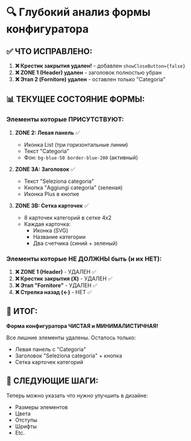 # 🔍 Глубокий анализ формы конфигуратора

## ✅ ЧТО ИСПРАВЛЕНО:
1. **❌ Крестик закрытия удален!** - добавлен `showCloseButton={false}`
2. **❌ ZONE 1 (Header) удален** - заголовок полностью убран
3. **❌ Этап 2 (Fornitore) удален** - оставлен только "Categoria"

## 📊 ТЕКУЩЕЕ СОСТОЯНИЕ ФОРМЫ:

### Элементы которые ПРИСУТСТВУЮТ:
1. **ZONE 2: Левая панель** ✅
   - Иконка List (три горизонтальные линии)
   - Текст "Categoria"
   - Фон: `bg-blue-50 border-blue-200` (активный)
   
2. **ZONE 3A: Заголовок** ✅
   - Текст "Seleziona categoria"
   - Кнопка "Aggiungi categoria" (зеленая)
   - Иконка Plus в кнопке

3. **ZONE 3B: Сетка карточек** ✅
   - 8 карточек категорий в сетке 4x2
   - Каждая карточка:
     - Иконка (SVG)
     - Название категории
     - Два счетчика (синий + зеленый)

### Элементы которые НЕ ДОЛЖНЫ быть (и их НЕТ):
1. **❌ ZONE 1 (Header)** - УДАЛЕН ✅
2. **❌ Крестик закрытия (X)** - УДАЛЕН ✅
3. **❌ Этап "Fornitore"** - УДАЛЕН ✅
4. **❌ Стрелка назад (←)** - НЕТ ✅

## 🎯 ИТОГ:
**Форма конфигуратора ЧИСТАЯ и МИНИМАЛИСТИЧНАЯ!**

Все лишние элементы удалены. Осталось только:
- Левая панель с "Categoria"
- Заголовок "Seleziona categoria" + кнопка
- Сетка карточек категорий

## 📝 СЛЕДУЮЩИЕ ШАГИ:
Теперь можно указать что нужно улучшить в дизайне:
- Размеры элементов
- Цвета
- Отступы
- Шрифты
- Etc.
